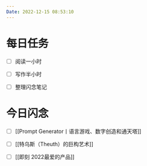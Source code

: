 ```yaml
---
Date: 2022-12-15 08:53:10
---
```


# 每日任务
- [ ] 阅读一小时
- [ ] 写作半小时
- [ ] 整理闪念笔记


# 今日闪念
- [ ] [[Prompt Generator丨语言游戏、数字创造和通天塔]]
- [ ] [[特乌斯（Theuth）的巨构艺术]]
- [ ] [[即刻 2022最爱的产品]]



